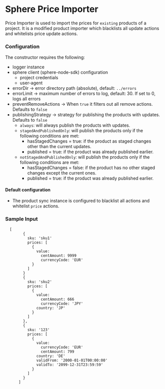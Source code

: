 # Sphere Price Importer
Price Importer is used to import the prices for `existing` products of a project. It is a modified product importer which blacklists all update actions and whitelists price update actions.

### Configuration
 The constructor requires the following:
  * logger instance
  * sphere client (sphere-node-sdk) configuration
    * project credentials
    * user-agent
  * errorDir -> error directory path (absolute), default: `../errors`
  * errorLimit -> maximum number of errors to log, default: 30. If set to 0, logs all errors
  * preventRemoveActions -> When `true` it filters out all remove actions. Defaults to `false`
  * publishingStrategy -> strategy for publishing the products with updates. Defaults to `false`
    * `always`: will always publish the products with updates.
    * `stagedAndPublishedOnly`: will publish the products only if the following conditions are met:
      * hasStagedChanges = true: if the product as staged changes other than the current updates. 
      * published = true: if the product was already published earlier.
    * `notStagedAndPublishedOnly`: will publish the products only if the following conditions are met:
      * hasStagedChanges = false: if the product has no other staged changes except the current ones.  
      * published = true: if the product was already published earlier.

#### Default configuration
 * The product sync instance is configured to blacklist all actions and whitelist `price` actions.

### Sample Input

      [
            {
              sku: 'sku1'
              prices: [
                {
                  value:
                    centAmount: 9999
                    currencyCode: 'EUR'
                }
              ]
            }
            {
              sku: 'sku2'
              prices: [
                {
                  value:
                    centAmount: 666
                    currencyCode: 'JPY'
                  country: 'JP'
                }
              ]
            },
            {
              sku: '123'
              prices: [
                {
                  value:
                    currencyCode: 'EUR'
                    centAmount: 799
                  country: 'DE'
                  validFrom: '2000-01-01T00:00:00'
                  validTo: '2099-12-31T23:59:59'
                }
              ]
            }
          ]
